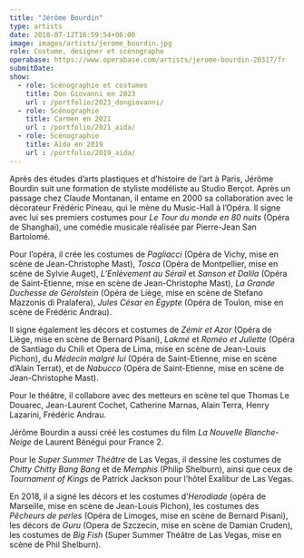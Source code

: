 ```yaml
---
title: "Jérôme Bourdin"
type: artists
date: 2018-07-12T16:59:54+06:00
image: images/artists/jerome_bourdin.jpg
role: Costume, designer et scénographe
operabase: https://www.operabase.com/artists/jerome-bourdin-20317/fr
submitDate: 
show:
  - role: Scénographie et costumes
    title: Don Giovanni en 2023
    url : /portfolio/2023_dongiovanni/
  - role: Scénographie
    title: Carmen en 2021
    url : /portfolio/2021_aida/
  - role: Scénographie
    title: Aïda en 2019
    url : /portfolio/2019_aida/
---
```


Après des études d’arts plastiques et d’histoire de l’art à Paris, Jérôme Bourdin suit une formation de styliste modéliste 
au Studio Berçot. Après un passage chez Claude Montanan, il entame en 2000 sa collaboration avec le décorateur Frédéric Pineau, 
qui le mène du Music-Hall à l’Opéra. Il signe avec lui ses premiers costumes pour *Le Tour du monde en 80 nuits* (Opéra de Shanghai), 
une comédie musicale réalisée par Pierre-Jean San Bartolomé.

Pour l’opéra, il crée les costumes de *Pagliacci* (Opéra de Vichy, mise en scène de Jean-Christophe Mast), *Tosca* 
(Opéra de Montpellier, mise en scène de Sylvie Auget), *L’Enlèvement au Sérail* et *Sanson et Dalila* 
(Opéra de Saint-Etienne, mise en scène de Jean-Christophe Mast), *La Grande Duchesse de Gérolstein* 
(Opéra de Liège, mise en scène de Stefano Mazzonis di Pralafera), *Jules César en Égypte* 
(Opéra de Toulon, mise en scène de Frédéric Andrau).

Il signe également les décors et costumes de *Zémir et Azor* (Opéra de Liège, mise en scène de Bernard Pisani), 
*Lakmé* et *Roméo et Juliette* (Opéra de Santiago du Chili et Opera de Lima, mise en scène de Jean-Louis Pichon), 
du *Médecin malgré lui* (Opéra de Saint-Etienne, mise en scène d’Alain Terrat), et de *Nabucco* (Opéra de Saint-Etienne, 
mise en scène de Jean-Christophe Mast).

Pour le théâtre, il collabore avec des metteurs en scène tel que Thomas Le Douarec, Jean-Laurent Cochet, Catherine Marnas, 
Alain Terra, Henry Lazarini, Frédéric Andrau.

Jérôme Bourdin a aussi créé les costumes du film *La Nouvelle Blanche-Neige* de Laurent Bénégui pour France 2.

Pour le *Super Summer Théâtre* de Las Vegas, il dessine les costumes de *Chitty Chitty Bang Bang* et de *Memphis* (Philip Shelburn),
ainsi que ceux de *Tournament of Kings* de Patrick Jackson pour l’hôtel Exalibur de Las Vegas.

En 2018, il a signé les décors et les costumes d’*Herodiade* (opéra de Marseille, mise en scène de Jean-Louis Pichon), 
les costumes des *Pêcheurs de perles* (Opéra de Limoges, mise en scène de Bernard Pisani), les décors de *Guru* 
(Opera de Szczecin, mise en scène de Damian Cruden), les costumes de *Big Fish* (Super Summer Théâtre de Las Vegas, mise en scène de Phil Shelburn).
